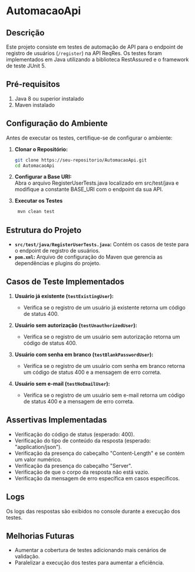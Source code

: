 # AutomacaoApi

## Descrição
Este projeto consiste em testes de automação de API para o endpoint de registro de usuários (`/register`) na API ReqRes. Os testes foram implementados em Java utilizando a biblioteca RestAssured e o framework de teste JUnit 5.

## Pré-requisitos
1. Java 8 ou superior instalado
2. Maven instalado

## Configuração do Ambiente
Antes de executar os testes, certifique-se de configurar o ambiente:

1. **Clonar o Repositório:**
   ```bash
   git clone https://seu-repositorio/AutomacaoApi.git
   cd AutomacaoApi
   ```
2. **Configurar a Base URI:** <br>
Abra o arquivo RegisterUserTests.java localizado em src/test/java e modifique a constante BASE_URI com o endpoint da sua API.

3. **Executar os Testes**
   ```bash
    mvn clean test
   ```
## Estrutura do Projeto
- **`src/test/java/RegisterUserTests.java`:** Contém os casos de teste para o endpoint de registro de usuários.
- **`pom.xml`:** Arquivo de configuração do Maven que gerencia as dependências e plugins do projeto.

## Casos de Teste Implementados
1. **Usuário já existente (`testExistingUser`):**
   - Verifica se o registro de um usuário já existente retorna um código de status 400.
   
2. **Usuário sem autorização (`testUnauthorizedUser`):**
   - Verifica se o registro de um usuário sem autorização retorna um código de status 400.
   
3. **Usuário com senha em branco (`testBlankPasswordUser`):**
   - Verifica se o registro de um usuário com senha em branco retorna um código de status 400 e a mensagem de erro correta.
   
4. **Usuário sem e-mail (`testNoEmailUser`):**
   - Verifica se o registro de um usuário sem e-mail retorna um código de status 400 e a mensagem de erro correta.

## Assertivas Implementadas
- Verificação do código de status (esperado: 400).
- Verificação do tipo de conteúdo da resposta (esperado: "application/json").
- Verificação da presença do cabeçalho "Content-Length" e se contém um valor numérico.
- Verificação da presença do cabeçalho "Server".
- Verificação de que o corpo da resposta não está vazio.
- Verificação da mensagem de erro específica em casos específicos.

## Logs
Os logs das respostas são exibidos no console durante a execução dos testes.

## Melhorias Futuras
- Aumentar a cobertura de testes adicionando mais cenários de validação.
- Paralelizar a execução dos testes para aumentar a eficiência.
